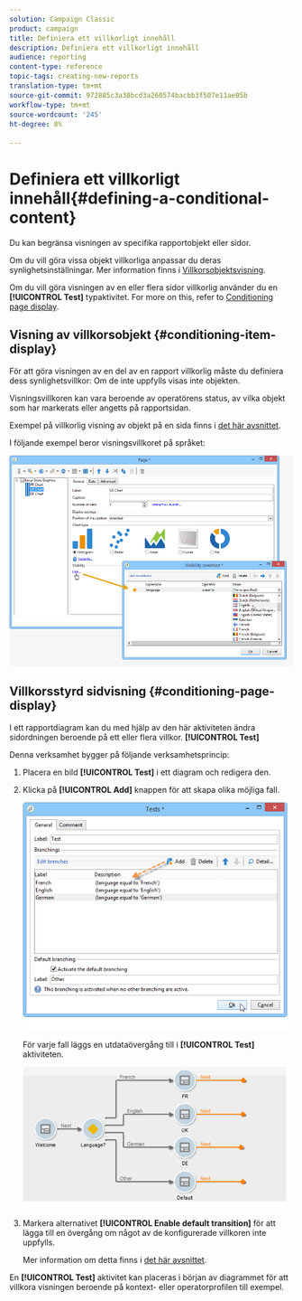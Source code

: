 ```yaml
---
solution: Campaign Classic
product: campaign
title: Definiera ett villkorligt innehåll
description: Definiera ett villkorligt innehåll
audience: reporting
content-type: reference
topic-tags: creating-new-reports
translation-type: tm+mt
source-git-commit: 972885c3a38bcd3a260574bacbb3f507e11ae05b
workflow-type: tm+mt
source-wordcount: '245'
ht-degree: 8%

---
```



# Definiera ett villkorligt innehåll{#defining-a-conditional-content}

Du kan begränsa visningen av specifika rapportobjekt eller sidor.

Om du vill göra vissa objekt villkorliga anpassar du deras synlighetsinställningar. Mer information finns i [Villkorsobjektsvisning](#conditioning-item-display).

Om du vill göra visningen av en eller flera sidor villkorlig använder du en **[!UICONTROL Test]** typaktivitet. For more on this, refer to [Conditioning page display](#conditioning-page-display).

## Visning av villkorsobjekt {#conditioning-item-display}

För att göra visningen av en del av en rapport villkorlig måste du definiera dess synlighetsvillkor: Om de inte uppfylls visas inte objekten.

Visningsvillkoren kan vara beroende av operatörens status, av vilka objekt som har markerats eller angetts på rapportsidan.

Exempel på villkorlig visning av objekt på en sida finns i [det här avsnittet](../../web/using/form-rendering.md#defining-fields-conditional-display).

I följande exempel beror visningsvillkoret på språket:

![](assets/reporting_display_condition.png)

## Villkorsstyrd sidvisning {#conditioning-page-display}

I ett rapportdiagram kan du med hjälp av den här aktiviteten ändra sidordningen beroende på ett eller flera villkor. **[!UICONTROL Test]**

Denna verksamhet bygger på följande verksamhetsprincip:

1. Placera en bild **[!UICONTROL Test]** i ett diagram och redigera den.
1. Klicka på **[!UICONTROL Add]** knappen för att skapa olika möjliga fall.

   ![](assets/reporting_test_sample.png)

   För varje fall läggs en utdataövergång till i **[!UICONTROL Test]** aktiviteten.

   ![](assets/reporting_test_transitions.png)

1. Markera alternativet **[!UICONTROL Enable default transition]** för att lägga till en övergång om något av de konfigurerade villkoren inte uppfylls.

   Mer information om detta finns i [det här avsnittet](../../web/using/defining-web-forms-page-sequencing.md#conditional-page-display).

En **[!UICONTROL Test]** aktivitet kan placeras i början av diagrammet för att villkora visningen beroende på kontext- eller operatorprofilen till exempel.
